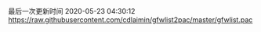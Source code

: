 最后一次更新时间 2020-05-23 04:30:12
https://raw.githubusercontent.com/cdlaimin/gfwlist2pac/master/gfwlist.pac

